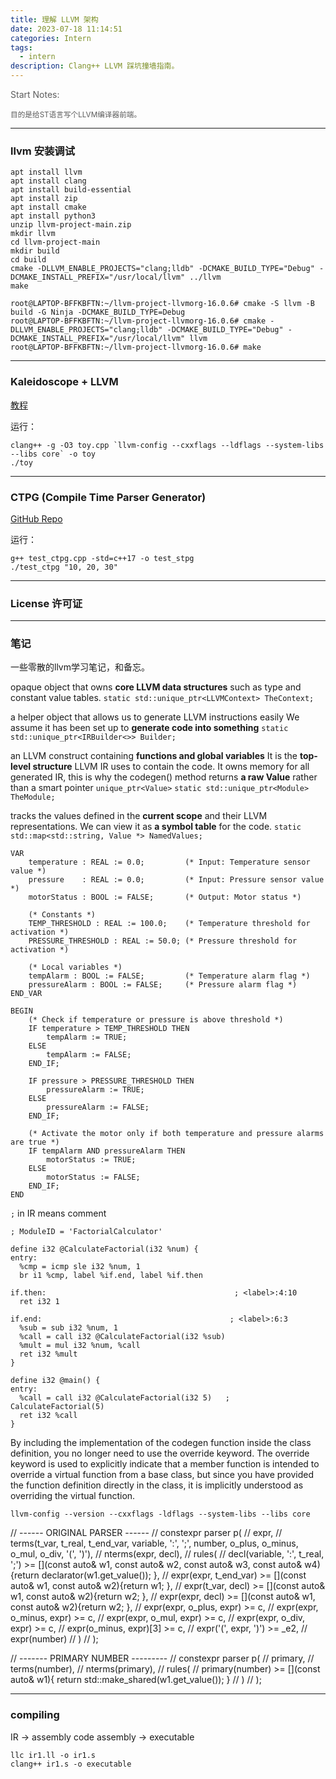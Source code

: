 ```yaml
---
title: 理解 LLVM 架构
date: 2023-07-18 11:14:51
categories: Intern
tags:
  - intern
description: Clang++ LLVM 踩坑撞墙指南。
---
```

<p style="opacity: 0.7;"> Start Notes: 

<small style="opacity: 0.7;"> 目的是给ST语言写个LLVM编译器前端。</small>

---

### llvm 安装调试

```
apt install llvm
apt install clang
apt install build-essential
apt install zip
apt install cmake
apt install python3
unzip llvm-project-main.zip
mkdir llvm
cd llvm-project-main
mkdir build
cd build
cmake -DLLVM_ENABLE_PROJECTS="clang;lldb" -DCMAKE_BUILD_TYPE="Debug" -DCMAKE_INSTALL_PREFIX="/usr/local/llvm" ../llvm
make
```

```
root@LAPTOP-BFFKBFTN:~/llvm-project-llvmorg-16.0.6# cmake -S llvm -B build -G Ninja -DCMAKE_BUILD_TYPE=Debug
root@LAPTOP-BFFKBFTN:~/llvm-project-llvmorg-16.0.6# cmake -DLLVM_ENABLE_PROJECTS="clang;lldb" -DCMAKE_BUILD_TYPE="Debug" -DCMAKE_INSTALL_PREFIX="/usr/local/llvm" llvm
root@LAPTOP-BFFKBFTN:~/llvm-project-llvmorg-16.0.6# make
```

---

### Kaleidoscope + LLVM

[教程](https://www.llvm.org/docs/tutorial/MyFirstLanguageFrontend/index.html)

运行：

```
clang++ -g -O3 toy.cpp `llvm-config --cxxflags --ldflags --system-libs --libs core` -o toy
./toy
```

---

### CTPG (Compile Time Parser Generator) 

[GitHub Repo](https://github.com/peter-winter/ctpg)

运行：

```
g++ test_ctpg.cpp -std=c++17 -o test_stpg
./test_ctpg "10, 20, 30"
```

---

### License 许可证


---

### 笔记

一些零散的llvm学习笔记，和备忘。

opaque object that owns  **core LLVM data structures**
such as type and constant value tables.
`static std::unique_ptr<LLVMContext> TheContext;`

a helper object that allows us to generate LLVM instructions easily
We assume it has been set up to **generate code into something**
`static std::unique_ptr<IRBuilder<>> Builder;`

an LLVM construct containing **functions and global variables**
It is the **top-level structure** LLVM IR uses to contain the code. 
It owns memory for all generated IR, 
this is why the codegen() method returns **a raw Value** 
rather than a smart pointer `unique_ptr<Value>`
`static std::unique_ptr<Module> TheModule;`

tracks the values defined in the **current scope** and their LLVM representations. 
We can view it as **a symbol table** for the code.
`static std::map<std::string, Value *> NamedValues;`


```
VAR
    temperature : REAL := 0.0;         (* Input: Temperature sensor value *)
    pressure    : REAL := 0.0;         (* Input: Pressure sensor value *)
    motorStatus : BOOL := FALSE;       (* Output: Motor status *)

    (* Constants *)
    TEMP_THRESHOLD : REAL := 100.0;    (* Temperature threshold for activation *)
    PRESSURE_THRESHOLD : REAL := 50.0; (* Pressure threshold for activation *)

    (* Local variables *)
    tempAlarm : BOOL := FALSE;         (* Temperature alarm flag *)
    pressureAlarm : BOOL := FALSE;     (* Pressure alarm flag *)
END_VAR

BEGIN
    (* Check if temperature or pressure is above threshold *)
    IF temperature > TEMP_THRESHOLD THEN
        tempAlarm := TRUE;
    ELSE
        tempAlarm := FALSE;
    END_IF;

    IF pressure > PRESSURE_THRESHOLD THEN
        pressureAlarm := TRUE;
    ELSE
        pressureAlarm := FALSE;
    END_IF;

    (* Activate the motor only if both temperature and pressure alarms are true *)
    IF tempAlarm AND pressureAlarm THEN
        motorStatus := TRUE;
    ELSE
        motorStatus := FALSE;
    END_IF;
END
```


`;` in IR means comment

```
; ModuleID = 'FactorialCalculator'

define i32 @CalculateFactorial(i32 %num) {
entry:
  %cmp = icmp sle i32 %num, 1
  br i1 %cmp, label %if.end, label %if.then

if.then:                                          ; <label>:4:10
  ret i32 1

if.end:                                          ; <label>:6:3
  %sub = sub i32 %num, 1
  %call = call i32 @CalculateFactorial(i32 %sub)
  %mult = mul i32 %num, %call
  ret i32 %mult
}

define i32 @main() {
entry:
  %call = call i32 @CalculateFactorial(i32 5)   ; CalculateFactorial(5)
  ret i32 %call
}
```


By including the implementation of the codegen function inside the class definition, you no longer need to use the override keyword. The override keyword is used to explicitly indicate that a member function is intended to override a virtual function from a base class, but since you have provided the function definition directly in the class, it is implicitly understood as overriding the virtual function.

```
llvm-config --version --cxxflags -ldflags --system-libs --libs core
```


// ------ ORIGINAL PARSER ------
// constexpr parser p(
//     expr, 
//     terms(t_var, t_real, t_end_var, variable, ':', ';', number, o_plus, o_minus, o_mul, o_div, '(', ')'),
//     nterms(expr, decl),
//     rules(
//         decl(variable, ':', t_real, ';') >= [](const auto& w1, const auto& w2, const auto& w3, const auto& w4){return declarator(w1.get_value()); }, 
//         expr(expr, t_end_var) >= [](const auto& w1, const auto& w2){return w1; }, 
//         expr(t_var, decl) >= [](const auto& w1, const auto& w2){return w2; }, 
//         expr(expr, decl) >= [](const auto& w1, const auto& w2){return w2; }, 
//         expr(expr, o_plus, expr) >= c,
//         expr(expr, o_minus, expr) >= c,
//         expr(expr, o_mul, expr) >= c,
//         expr(expr, o_div, expr) >= c,
//         expr(o_minus, expr)[3] >= c,
//         expr('(', expr, ')') >= _e2, 
//         expr(number)
//     )
// );

// ------- PRIMARY NUMBER ---------
// constexpr parser p(
//     primary, 
//     terms(number),
//     nterms(primary),
//     rules(
//         primary(number) >= [](const auto& w1){ return std::make_shared<Number>(w1.get_value()); }
//     )
// );

---

### compiling

IR -> assembly code
assembly -> executable

```
llc ir1.ll -o ir1.s
clang++ ir1.s -o executable
```

